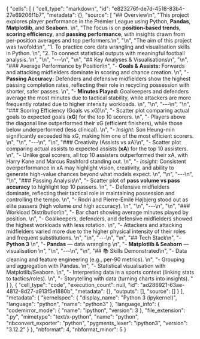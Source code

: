 {
 "cells": [
  {
   "cell_type": "markdown",
   "id": "e823276f-de7d-4518-83b4-27e69206f1b7",
   "metadata": {},
   "source": [
    "## Overview\n",
    "This project explores player performance in the Premier League using Python, **Pandas**, **Matplotlib**, and **Seaborn**.  \n",
    "The focus is on **position-based trends**, **scoring efficiency**, and **passing performance**, with insights drawn from per-position averages and top performers.\n",
    "\n",
    "The aim of this project was twofold:\n",
    "1. To practice core data wrangling and visualisation skills in Python.  \n",
    "2. To connect statistical outputs with meaningful football analysis.  \n",
    "\n",
    "---\n",
    "\n",
    "## Key Analyses & Visualisations\n",
    "\n",
    "### Average Performance by Position\n",
    "- **Goals & Assists:** Forwards and attacking midfielders dominate in scoring and chance creation.  \n",
    "- **Passing Accuracy:** Defenders and defensive midfielders show the highest passing completion rates, reflecting their role in recycling possession with shorter, safer passes.  \n",
    "- **Minutes Played:** Goalkeepers and defenders average the most minutes due to tactical stability, while attackers are more frequently rotated due to higher intensity workloads.  \n",
    "\n",
    "---\n",
    "\n",
    "###  Scoring Efficiency (Goals vs xG)\n",
    "- Scatter plot comparing actual goals to expected goals (**xG**) for the top 10 scorers.  \n",
    "- Players above the diagonal line outperformed their xG (efficient finishers), while those below underperformed (less clinical).  \n",
    "- *Insight:* Son Heung-min significantly exceeded his xG, making him one of the most efficient scorers.  \n",
    "\n",
    "---\n",
    "\n",
    "### Creativity (Assists vs xA)\n",
    "- Scatter plot comparing actual assists to expected assists (**xA**) for the top 10 assisters.  \n",
    "- Unlike goal scorers, all top 10 assisters outperformed their xA, with Harry Kane and Marcus Rashford standing out.  \n",
    "- *Insight:* Consistent overperformance in xA may highlight vision, creativity, and ability to generate high-value chances beyond what models expect.  \n",
    "\n",
    "---\n",
    "\n",
    "### Passing Analysis\n",
    "- Scatter plot of **pass volume vs pass accuracy** to highlight top 10 passers.  \n",
    "- Defensive midfielders dominate, reflecting their tactical role in maintaining possession and controlling the tempo.  \n",
    "- Rodri and Pierre-Emile Højbjerg stood out as elite passers (high volume *and* high accuracy).  \n",
    "\n",
    "---\n",
    "\n",
    "### Workload Distribution\n",
    "- Bar chart showing average minutes played by position.  \n",
    "- Goalkeepers, defenders, and defensive midfielders showed the highest workloads with less rotation.  \n",
    "- Attackers and attacking midfielders varied more due to the higher physical intensity of their roles and frequent substitutions.  \n",
    "\n",
    "---\n",
    "\n",
    "## Tech Stack\n",
    "- **Python 3**  \n",
    "- **Pandas** — data wrangling  \n",
    "- **Matplotlib & Seaborn** — visualisation  \n",
    "\n",
    "---\n",
    "\n",
    "## 📚 Skills Demonstrated\n",
    "- Data cleaning and feature engineering (e.g., per-90 metrics).  \n",
    "- Grouping and aggregation with Pandas.  \n",
    "- Statistical visualisation with Matplotlib/Seaborn.  \n",
    "- Interpreting data in a sports context (linking stats to tactics/roles).  \n",
    "- Storytelling with data (turning charts into insights).  "
   ]
  },
  {
   "cell_type": "code",
   "execution_count": null,
   "id": "ad286921-63ae-4812-8d27-a913f5e1880b",
   "metadata": {},
   "outputs": [],
   "source": []
  }
 ],
 "metadata": {
  "kernelspec": {
   "display_name": "Python 3 (ipykernel)",
   "language": "python",
   "name": "python3"
  },
  "language_info": {
   "codemirror_mode": {
    "name": "ipython",
    "version": 3
   },
   "file_extension": ".py",
   "mimetype": "text/x-python",
   "name": "python",
   "nbconvert_exporter": "python",
   "pygments_lexer": "ipython3",
   "version": "3.12.2"
  }
 },
 "nbformat": 4,
 "nbformat_minor": 5
}
